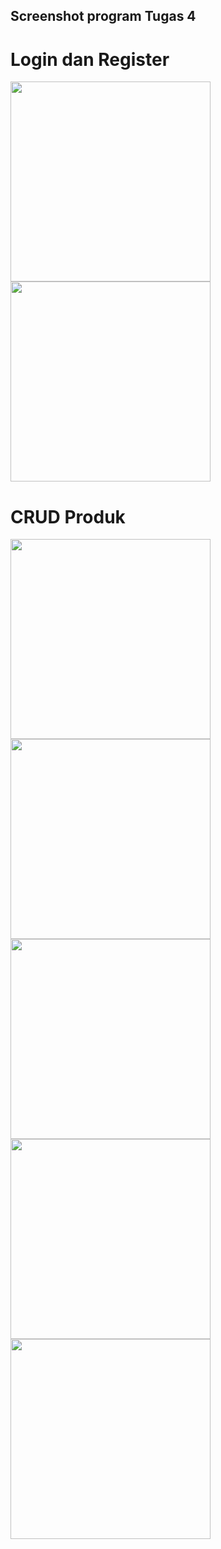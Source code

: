 ## Screenshot program Tugas 4

# Login dan Register
<img src="https://github.com/user-attachments/assets/d37b34ba-4d0d-4966-8f9c-0151e6f875c4" height="320"/><br/>
<img src="https://github.com/user-attachments/assets/50a7daf3-263e-4cb9-9a8f-17901ae741f9" height="320"/><br/>

# CRUD Produk
<img src="https://github.com/user-attachments/assets/08b972b0-38b9-4c99-b9ef-80bd107ff4b5" height="320"/><br/>
<img src="https://github.com/user-attachments/assets/3a88ee45-f197-483e-ae48-511e024d2eb9" height="320"/><br/>
<img src="https://github.com/user-attachments/assets/1c1dad24-27b8-4f98-853e-4e9209365725" height="320"/><br/>
<img src="https://github.com/user-attachments/assets/437b0ac6-f4d4-4675-89db-161aadda00b5" height="320"/><br/>
<img src="https://github.com/user-attachments/assets/441b7a02-bc2c-41de-8912-8e386d9b0141" height="320"/><br/>







